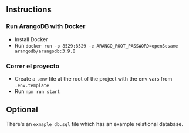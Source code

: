 ## Instructions
### Run ArangoDB with Docker
- Install Docker
- Run `docker run -p 8529:8529 -e ARANGO_ROOT_PASSWORD=openSesame arangodb/arangodb:3.9.0`

### Correr el proyecto
- Create a `.env` file at the root of the project with the env vars from `.env.template`
- Run `npm run start`

## Optional
There's an `exmaple_db.sql` file which has an example relational database.

